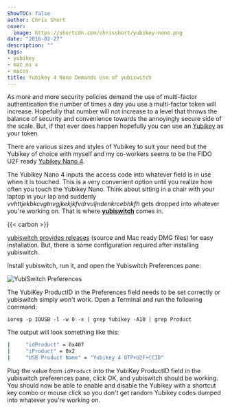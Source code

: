 ```yaml
---
ShowTOC: false
author: Chris Short
cover:
  image: https://shortcdn.com/chrisshort/yubikey-nano.png
date: "2016-02-27"
description: ""
tags:
- yubikey
- mac os x
- macos
title: Yubikey 4 Nano Demands Use of yubiswitch
---
```


As more and more security policies demand the use of multi-factor authentication the number of times a day you use a multi-factor token will increase. Hopefully that number will not increase to a level that throws the balance of security and convenience towards the annoyingly secure side of the scale. But, if that ever does happen hopefully you can use an [Yubikey](https://www.yubico.com/) as your token.


There are various sizes and styles of Yubikey to suit your need but the Yubikey of choice with myself and my co-workers seems to be the FIDO U2F ready [Yubikey Nano 4](https://www.yubico.com/products/yubikey-hardware/yubikey4/).

The Yubikey Nano 4 inputs the access code into whatever field is in use when it is touched. This is a very convenient option until you realize how often you touch the Yubikey Nano. Think about sitting in a chair with your laptop in your lap and suddenly *vvhttjekbkcvgtnvgjkekjkfvdrvuljndenkrcebhkfh* gets dropped into whatever you're working on. That is where [**yubiswitch**](https://github.com/pallotron/yubiswitch) comes in.

{{< carbon >}}

[yubiswitch provides releases](https://github.com/pallotron/yubiswitch/releases/) (source and Mac ready DMG files) for easy installation. But, there is some configuration required after installing yubiswitch.

Install yubiswitch, run it, and open the Yubiswitch Preferences pane:

![YubiSwitch Preferences](https://shortcdn.com/chrisshort/YubiSwitch_Preferences.png)

The YubiKey ProductID in the Preferences field needs to be set correctly or yubiswitch simply won't work. Open a Terminal and run the following command:

`ioreg -p IOUSB -l -w 0 -x | grep Yubikey -A10 | grep Product`

The output will look something like this:

```bash
|     "idProduct" = 0x407
|     "iProduct" = 0x2
|     "USB Product Name" = "Yubikey 4 OTP+U2F+CCID"
```

Plug the value from `idProduct` into the YubiKey ProductID field in the yubiswitch preferences pane, click OK, and yubiswitch should be working. You should now be able to enable and disable the Yubikey with a shortcut key combo or mouse click so you don't get random Yubikey codes dumped into whatever you're working on.
